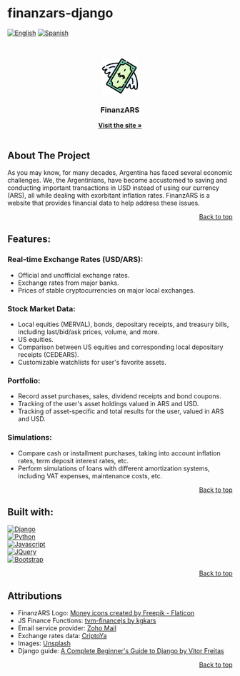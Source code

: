 <a name="top"></a>
# finanzars-django
[![English][English]][English-url]
[![Spanish][Spanish]][Spanish-url]

<br />
<br />

<div align="center">
  <a href="https://github.com/nmorelli96/finanzars-django">
    <img src="finanzars_root/assets/css/img/favicon.png" alt="Logo" height="80">
  </a>

  <h3 align="center">FinanzARS</h3>

  <p align="center">
    <a href="https://finanzars.com.ar"><strong>Visit the site »</strong></a>
    <br />
    <br />
  </p>
</div>


## About The Project

As you may know, for many decades, Argentina has faced several economic challenges. 
We, the Argentinians, have become accustomed to saving and conducting important transactions in USD 
instead of using our currency (ARS), all while dealing with exorbitant inflation rates. 
FinanzARS is a website that provides financial data to help address these issues.


<p align="right"><a href="#top">Back to top</a></p>

## Features:

### Real-time Exchange Rates (USD/ARS):
* Official and unofficial exchange rates.
* Exchange rates from major banks.
* Prices of stable cryptocurrencies on major local exchanges.

### Stock Market Data:
* Local equities (MERVAL), bonds, depositary receipts, and treasury bills, including last/bid/ask prices, volume, and more.
* US equities.
* Comparison between US equities and corresponding local depositary receipts (CEDEARS).
* Customizable watchlists for user's favorite assets.

### Portfolio:
* Record asset purchases, sales, dividend receipts and bond coupons.
* Tracking of the user's asset holdings valued in ARS and USD.
* Tracking of asset-specific and total results for the user, valued in ARS and USD.

### Simulations:
* Compare cash or installment purchases, taking into account inflation rates, term deposit interest rates, etc.
* Perform simulations of loans with different amortization systems, including VAT expenses, maintenance costs, etc.

<p align="right"><a href="#top">Back to top</a></p>

## Built with:
[![Django][Django]][Django-url]\
[![Python][Python]][Python-url]\
[![Javascript][Javascript]][Javascript-url]\
[![JQuery][JQuery]][JQuery-url]\
[![Bootstrap][Bootstrap]][Bootstrap-url]

<p align="right"><a href="#top">Back to top</a></p>

## Attributions    
* FinanzARS Logo: [Money icons created by Freepik - Flaticon](https://www.flaticon.com/free-icons/money)
* JS Finance Functions: [tvm-financejs by kgkars](https://github.com/kgkars/tvm-financejs/tree/master)
* Email service provider: [Zoho Mail](https://www.zoho.com/)
* Exchange rates data: [CriptoYa](https://criptoya.com/api)
* Images: [Unsplash](https://unsplash.com/es)
* Django guide: [A Complete Beginner's Guide to Django by Vitor Freitas](https://simpleisbetterthancomplex.com/series/beginners-guide/1.11/)

<p align="right"><a href="#top">Back to top</a></p>

[English]: https://img.shields.io/badge/lang-english-crimson
[English-url]: https://github.com/nmorelli96/finanzars-django/blob/master/README.md
[Spanish]: https://img.shields.io/badge/lang-spanish-deepskyblue
[Spanish-url]: https://github.com/nmorelli96/finanzars-django/blob/master/README-ES.md
[Django]: https://img.shields.io/badge/django-black?style=for-the-badge&logo=django
[Django-url]: https://www.djangoproject.com
[Python]: https://img.shields.io/badge/python-gold?style=for-the-badge&logo=python&logoColor=blue
[Python-url]: https://www.python.org/
[Javascript]: https://img.shields.io/badge/javascript-grey?style=for-the-badge&logo=javascript
[Javascript-url]: https://www.ecma-international.org/publications-and-standards/standards/ecma-262/
[JQuery]: https://img.shields.io/badge/jQuery-0769AD?style=for-the-badge&logo=jquery&logoColor=white
[JQuery-url]: https://jquery.com
[Bootstrap]: https://img.shields.io/badge/Bootstrap-563D7C?style=for-the-badge&logo=bootstrap&logoColor=white
[Bootstrap-url]: https://getbootstrap.com
